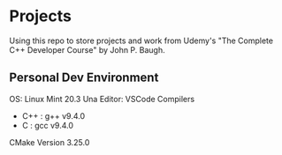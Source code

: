# Projects

Using this repo to store projects and work from Udemy's "The Complete C++ Developer Course" by John P. Baugh.

## Personal Dev Environment

OS: Linux Mint 20.3 Una
Editor: VSCode
Compilers
 - C++ : g++ v9.4.0
 - C   : gcc v9.4.0

CMake Version 3.25.0